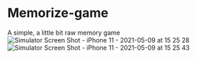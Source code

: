 # Memorize-game
A simple, a little bit raw memory game
![Simulator Screen Shot - iPhone 11 - 2021-05-09 at 15 25 28](https://user-images.githubusercontent.com/45354116/117567794-a8bbaf00-b0df-11eb-891a-6118bf8ec924.png)
![Simulator Screen Shot - iPhone 11 - 2021-05-09 at 15 25 43](https://user-images.githubusercontent.com/45354116/117567799-aa857280-b0df-11eb-9558-9f81a9ed91b3.png)
